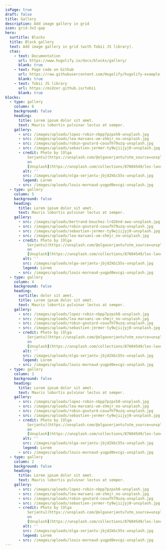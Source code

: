```yaml
---
isPage: true
draft: false
title: Gallery
description: Add image gallery in grid
icon: grid-3x2-gap
hero:
  surtitle: Blocks
  title: Block gallery
  text: Add image gallery in grid (with Tobii JS library).
  ctas:
    - text: Documentation
      url: https://www.hugolify.io/docs/blocks/gallery/
      blank: true
    - text: Page code on Github
      url: https://raw.githubusercontent.com/Hugolify/hugolify-example-site/refs/heads/main/content/docs/gallery.md
      blank: true
    - text: Tobii JS library
      url: https://midzer.github.io/tobii
      blank: true
blocks:
  - type: gallery
    column: 6
    background: false
    heading:
      title: Lorem ipsum dolor sit amet.
      text: Mauris lobortis pulvinar lectus at semper.
    gallery:
      - src: /images/uploads/lopez-robin-nbpp7pzpsh8-unsplash.jpg
      - src: /images/uploads/lea-maruani-um-shmjr_no-unsplash.jpg
      - src: /images/uploads/robin-goutard-couufh79uzq-unsplash.jpg
      - src: /images/uploads/sebastien-jermer-ty9wjiijyj0-unsplash.jpg
      - credit: Photo by [Olga
          Serjantu](https://unsplash.com/@olgaserjantu?utm_source=unsplash&utm_medium=referral&utm_content=creditCopyText)
          on
          [Unsplash](https://unsplash.com/collections/87604549/les-landes?utm_source=unsplash&utm_medium=referral&utm_content=creditCopyText)
        alt: ''
        src: /images/uploads/olga-serjantu-jbjd2kbi55s-unsplash.jpg
        legend: Lorem
      - src: /images/uploads/louis-mornaud-yugpd0evcgi-unsplash.jpg
  - type: gallery
    column: 5
    background: false
    heading:
      title: Lorem ipsum dolor sit amet.
      text: Mauris lobortis pulvinar lectus at semper.
    gallery:
      - src: /images/uploads/bertrand-bouchez-lrd26nd-awu-unsplash.jpg
      - src: /images/uploads/robin-goutard-couufh79uzq-unsplash.jpg
      - src: /images/uploads/sebastien-jermer-ty9wjiijyj0-unsplash.jpg
      - src: /images/uploads/lea-maruani-um-shmjr_no-unsplash.jpg
      - credit: Photo by [Olga
          Serjantu](https://unsplash.com/@olgaserjantu?utm_source=unsplash&utm_medium=referral&utm_content=creditCopyText)
          on
          [Unsplash](https://unsplash.com/collections/87604549/les-landes?utm_source=unsplash&utm_medium=referral&utm_content=creditCopyText)
        alt: ''
        src: /images/uploads/olga-serjantu-jbjd2kbi55s-unsplash.jpg
        legend: Lorem
      - src: /images/uploads/louis-mornaud-yugpd0evcgi-unsplash.jpg
  - type: gallery
    column: 4
    background: false
    heading:
      surtitle: dolor sit amet.
      title: Lorem ipsum dolor sit amet.
      text: Mauris lobortis pulvinar lectus at semper.
    gallery:
      - src: /images/uploads/lopez-robin-nbpp7pzpsh8-unsplash.jpg
      - src: /images/uploads/lea-maruani-um-shmjr_no-unsplash.jpg
      - src: /images/uploads/robin-goutard-couufh79uzq-unsplash.jpg
      - src: /images/uploads/sebastien-jermer-ty9wjiijyj0-unsplash.jpg
      - credit: Photo by [Olga
          Serjantu](https://unsplash.com/@olgaserjantu?utm_source=unsplash&utm_medium=referral&utm_content=creditCopyText)
          on
          [Unsplash](https://unsplash.com/collections/87604549/les-landes?utm_source=unsplash&utm_medium=referral&utm_content=creditCopyText)
        alt: ''
        src: /images/uploads/olga-serjantu-jbjd2kbi55s-unsplash.jpg
        legend: Lorem
      - src: /images/uploads/louis-mornaud-yugpd0evcgi-unsplash.jpg
  - type: gallery
    column: 3
    background: false
    heading:
      title: Lorem ipsum dolor sit amet.
      text: Mauris lobortis pulvinar lectus at semper.
    gallery:
      - src: /images/uploads/lopez-robin-nbpp7pzpsh8-unsplash.jpg
      - src: /images/uploads/lea-maruani-um-shmjr_no-unsplash.jpg
      - src: /images/uploads/robin-goutard-couufh79uzq-unsplash.jpg
      - src: /images/uploads/sebastien-jermer-ty9wjiijyj0-unsplash.jpg
      - credit: Photo by [Olga
          Serjantu](https://unsplash.com/@olgaserjantu?utm_source=unsplash&utm_medium=referral&utm_content=creditCopyText)
          on
          [Unsplash](https://unsplash.com/collections/87604549/les-landes?utm_source=unsplash&utm_medium=referral&utm_content=creditCopyText)
        alt: ''
        src: /images/uploads/olga-serjantu-jbjd2kbi55s-unsplash.jpg
        legend: Lorem
      - src: /images/uploads/louis-mornaud-yugpd0evcgi-unsplash.jpg
  - type: gallery
    column: 2
    background: false
    heading:
      title: Lorem ipsum dolor sit amet.
      text: Mauris lobortis pulvinar lectus at semper.
    gallery:
      - src: /images/uploads/lopez-robin-nbpp7pzpsh8-unsplash.jpg
      - src: /images/uploads/lea-maruani-um-shmjr_no-unsplash.jpg
      - src: /images/uploads/robin-goutard-couufh79uzq-unsplash.jpg
      - src: /images/uploads/sebastien-jermer-ty9wjiijyj0-unsplash.jpg
      - credit: Photo by [Olga
          Serjantu](https://unsplash.com/@olgaserjantu?utm_source=unsplash&utm_medium=referral&utm_content=creditCopyText)
          on
          [Unsplash](https://unsplash.com/collections/87604549/les-landes?utm_source=unsplash&utm_medium=referral&utm_content=creditCopyText)
        alt: ''
        src: /images/uploads/olga-serjantu-jbjd2kbi55s-unsplash.jpg
        legend: Lorem
      - src: /images/uploads/louis-mornaud-yugpd0evcgi-unsplash.jpg
---
```


